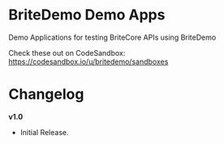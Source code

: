 # BriteDemo Demo Apps
Demo Applications for testing BriteCore APIs using BriteDemo

Check these out on CodeSandbox:
https://codesandbox.io/u/britedemo/sandboxes

# Changelog

**v1.0**
- Initial Release.
